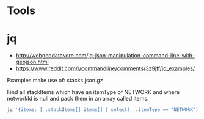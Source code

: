 Tools
===========

# jq

 * http://webgeodatavore.com/jq-json-manipulation-command-line-with-geojson.html
 * https://www.reddit.com/r/commandline/comments/3z9jff/jq_examples/

Examples make use of: stacks.json.gz

Find all stackItems which have an itemType of NETWORK and where networkId is null and pack them in an array called items.

```bash
jq '{items: [ .stackItems[].items[] | select(  .itemType == "NETWORK") | select( .networkId == null )]}'
```